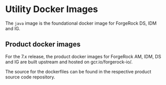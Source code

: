 # Utility Docker Images

The `java` image is the foundational docker image for ForgeRock DS, IDM and IG.

## Product docker images

For the 7.x release, the product docker images for ForgeRock AM, IDM, DS and IG are built upstream
and hosted on gcr.io/forgerock-io/.

The source for the dockerfiles can be found in the respective product source code repository. 

